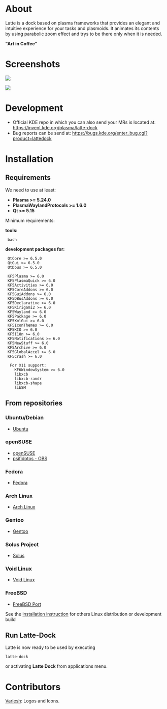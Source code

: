 About
=====
Latte is a dock based on plasma frameworks that provides an elegant and intuitive experience for your tasks and plasmoids. It animates its contents by using parabolic zoom effect and trys to be there only when it is needed.

**"Art in Coffee"**

Screenshots
===========

![](https://cdn.kde.org/screenshots/latte-dock/latte-dock_regular.png)

![](https://cdn.kde.org/screenshots/latte-dock/latte-dock_settings.png)

Development
============

- Official KDE repo in which you can also send your MRs is located at: https://invent.kde.org/plasma/latte-dock
- Bug reports can be send at: https://bugs.kde.org/enter_bug.cgi?product=lattedock


Installation
============

## Requirements

We need to use at least:

- **Plasma >= 5.24.0**
- **PlasmaWaylandProtocols >= 1.6.0**
- **Qt >= 5.15**

Minimum requirements:

**tools:**
```
 bash
```

**development packages for:**
```
 QtCore >= 6.5.0
 QtGui >= 6.5.0
 QtDbus >= 6.5.0

 KF5Plasma >= 6.0
 KF5PlasmaQuick >= 6.0
 KF5Activities >= 6.0
 KF5CoreAddons >= 6.0
 KF5GuiAddons >= 6.0
 KF5DBusAddons >= 6.0
 KF5Declarative >= 6.0
 KF5Kirigami2 >= 6.0
 KF5Wayland >= 6.0
 KF5Package >= 6.0
 KF5XmlGui >= 6.0
 KF5IconThemes >= 6.0
 KF5KIO >= 6.0
 KF5I18n >= 6.0
 KF5Notifications >= 6.0
 KF5NewStuff >= 6.0
 KF5Archive >= 6.0
 KF5GlobalAccel >= 6.0
 KF5Crash >= 6.0

  For X11 support:
    KF6WindowSystem >= 6.0
    libxcb
    libxcb-randr
    libxcb-shape
    libSM
```

## From repositories

### Ubuntu/Debian

- [Ubuntu](https://packages.ubuntu.com/bionic/latte-dock)

### openSUSE

- [openSUSE](https://software.opensuse.org/package/latte-dock?search_term=latte+dock)
- [psifidotos - OBS](https://software.opensuse.org//download.html?project=home%3Apsifidotos&package=latte-dock)

### Fedora

- [Fedora](https://koji.fedoraproject.org/koji/packageinfo?packageID=24229)

### Arch Linux

- [Arch Linux](https://www.archlinux.org/packages/?sort=&q=latte-dock)

### Gentoo

- [Gentoo](https://packages.gentoo.org/packages/kde-misc/latte-dock)

### Solus Project

- [Solus](https://packages.solus-project.com/shannon/l/latte-dock/)

### Void Linux

- [Void Linux](https://github.com/void-linux/void-packages/tree/master/srcpkgs/latte-dock)

### FreeBSD
- [FreeBSD Port](https://www.freshports.org/deskutils/latte-dock/)

See the [installation instruction](./INSTALLATION.md) for others Linux distribution or development build

## Run Latte-Dock

Latte is now ready to be used by executing
```
latte-dock
```

or activating **Latte Dock** from applications menu.


Contributors
============
[Varlesh](https://github.com/varlesh): Logos and Icons.
